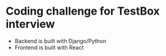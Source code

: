 # Coding challenge for TestBox interview

- Backend is built with Django/Python
- Frontend is built with React
